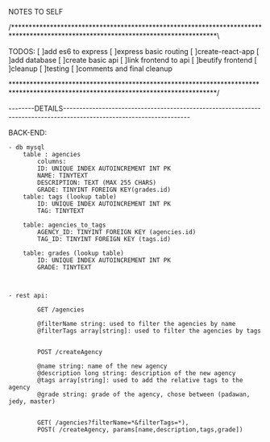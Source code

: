 NOTES TO SELF

/**********************************************************************************************************************************\

TODOS:
[ ]add es6 to express
[ ]express basic routing
[ ]create-react-app
[ ]add database
[ ]create basic api
[ ]link frontend to api
[ ]beutify frontend
[ ]cleanup
[ ]testing
[ ]comments and final cleanup


\**********************************************************************************************************************************/

--------DETAILS---------------------------------------------------------------------------------------------------------------------



BACK-END: 

	- db mysql
		table : agencies
			columns: 
			ID: UNIQUE INDEX AUTOINCREMENT INT PK
			NAME: TINYTEXT
			DESCRIPTION: TEXT (MAX 255 CHARS)
			GRADE: TINYINT FOREIGN KEY(grades.id)
		table: tags (lookup table)
			ID: UNIQUE INDEX AUTOINCREMENT INT PK
			TAG: TINYTEXT
		
		table: agencies_to_tags
			AGENCY_ID: TINYINT FOREIGN KEY (agencies.id)
			TAG_ID: TINYINT FOREIGN KEY (tags.id)
		
		table: grades (lookup table)
			ID: UNIQUE INDEX AUTOINCREMENT INT PK
			GRADE: TINYTEXT


		
	- rest api: 
		
			GET /agencies

			@filterName string: used to filter the agencies by name
			@filterTags array[string]: used to filter the agencies by tags


			POST /createAgency

			@name string: name of the new agency
			@description long string: description of the new agency
			@tags array[string]: used to add the relative tags to the agency
			@grade string: grade of the agency, chose between (padawan, jedy, master)
			

			GET( /agencies?filterName=*&filterTags=*),
			POST( /createAgency, params[name,description,tags,grade])
 

	
			
